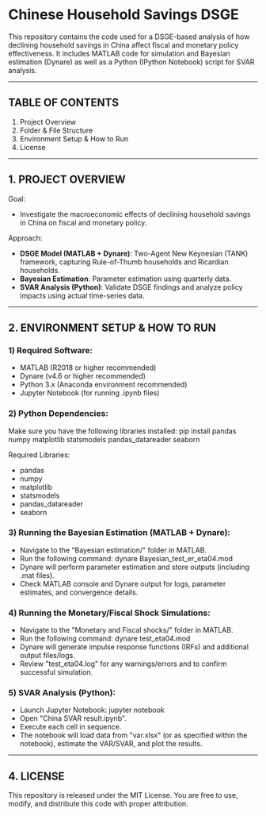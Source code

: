 # Chinese Household Savings DSGE

This repository contains the code used for a DSGE-based analysis of how declining household savings in China affect fiscal and monetary policy effectiveness. It includes MATLAB code for simulation and Bayesian estimation (Dynare) as well as a Python (IPython Notebook) script for SVAR analysis.

--------------------------------
## TABLE OF CONTENTS
1. Project Overview
2. Folder & File Structure
3. Environment Setup & How to Run
4. License

--------------------------------
## 1. PROJECT OVERVIEW

Goal:
- Investigate the macroeconomic effects of declining household savings in China on fiscal and monetary policy.

Approach:
- **DSGE Model (MATLAB + Dynare)**: Two-Agent New Keynesian (TANK) framework, capturing Rule-of-Thumb households and Ricardian households.
- **Bayesian Estimation**: Parameter estimation using quarterly data.
- **SVAR Analysis (Python)**: Validate DSGE findings and analyze policy impacts using actual time-series data.

--------------------------------
## 2. ENVIRONMENT SETUP & HOW TO RUN

### 1) Required Software:
   - MATLAB (R2018 or higher recommended)
   - Dynare (v4.6 or higher recommended)
   - Python 3.x (Anaconda environment recommended)
   - Jupyter Notebook (for running .ipynb files)

### 2) Python Dependencies:
   Make sure you have the following libraries installed:
       pip install pandas numpy matplotlib statsmodels pandas_datareader seaborn

   Required Libraries:
   - pandas
   - numpy
   - matplotlib
   - statsmodels
   - pandas_datareader
   - seaborn

### 3) Running the Bayesian Estimation (MATLAB + Dynare):
   - Navigate to the "Bayesian estimation/" folder in MATLAB.
   - Run the following command:
         dynare Bayesian_test_er_eta04.mod
   - Dynare will perform parameter estimation and store outputs (including .mat files).
   - Check MATLAB console and Dynare output for logs, parameter estimates, and convergence details.

### 4) Running the Monetary/Fiscal Shock Simulations:
   - Navigate to the "Monetary and Fiscal shocks/" folder in MATLAB.
   - Run the following command:
         dynare test_eta04.mod
   - Dynare will generate impulse response functions (IRFs) and additional output files/logs.
   - Review "test_eta04.log" for any warnings/errors and to confirm successful simulation.

### 5) SVAR Analysis (Python):
   - Launch Jupyter Notebook:
         jupyter notebook
   - Open "China SVAR result.ipynb".
   - Execute each cell in sequence.
   - The notebook will load data from "var.xlsx" (or as specified within the notebook), estimate the VAR/SVAR, and plot the results.

--------------------------------
## 4. LICENSE

This repository is released under the MIT License.
You are free to use, modify, and distribute this code with proper attribution.
